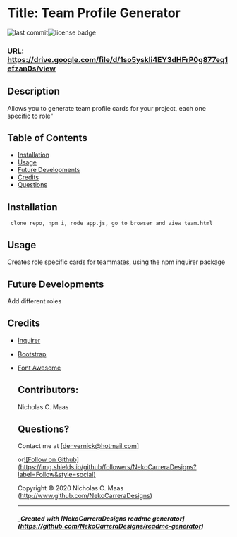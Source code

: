 
  # Title: Team Profile Generator

  ![last commit](https://img.shields.io/github/last-commit/NekoCarreraDesigns/team-profile-generator?style=flat-square)![license badge](https://img.shields.io/github/license/NekoCarreraDesigns/team-profile-generator?style=flat-square)

  ### URL: https://drive.google.com/file/d/1so5yskli4EY3dHFrP0g877eq1efzan0s/view

  ## Description 
  
  Allows you to generate team profile cards for your project, each one specific to role"

  ## Table of Contents 
   
  * [Installation](#installation)
  * [Usage](#usage)
  * [Future Developments](#futureDevelopments)
  * [Credits](#credits)
  * [Questions](#questions)
  
  ## Installation 
  ``  clone repo, npm i, node app.js, go to browser and view team.html 
  ``  
  ## Usage 
  
  Creates role specific cards for teammates, using the npm inquirer package

  ## Future Developments

  Add different roles

  ## Credits

  * [Inquirer](https://www.npmjs.com/package/inquirer)

* [Bootstrap](https://getbootstrap.com/)

* [Font Awesome](https://fontawesome.com/)

  ## Contributors: 
  
  Nicholas C. Maas

  ## Questions?

  Contact me at  [denvernick@hotmail.com]
  
  or[![Follow on Github] (https://img.shields.io/github/followers/NekoCarreraDesigns?label=Follow&style=social)](http://www.github.com/NekoCarreraDesigns)

  Copyright © 2020 Nicholas C. Maas (http://www.github.com/NekoCarreraDesigns)

  ---

  ##### _Created with [NekoCarreraDesigns readme generator] (https://github.com/NekoCarreraDesigns/readme-generator)

  